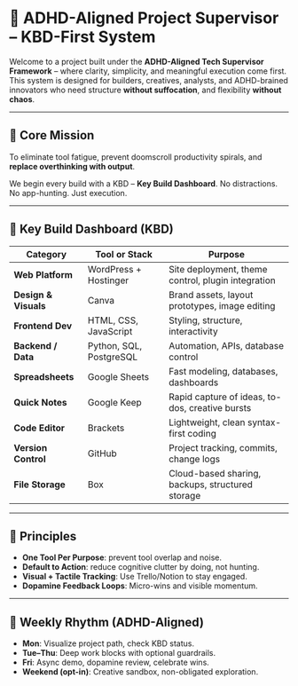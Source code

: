 # 🚀 ADHD-Aligned Project Supervisor – KBD-First System

Welcome to a project built under the **ADHD-Aligned Tech Supervisor Framework** – where clarity, simplicity, and meaningful execution come first. This system is designed for builders, creatives, analysts, and ADHD-brained innovators who need structure **without suffocation**, and flexibility **without chaos**.

---

## 🎯 Core Mission

To eliminate tool fatigue, prevent doomscroll productivity spirals, and **replace overthinking with output**.

We begin every build with a KBD – **Key Build Dashboard**. No distractions. No app-hunting. Just execution.

---

## 🧩 Key Build Dashboard (KBD)

| Category              | Tool or Stack                     | Purpose                                                           |
|-----------------------|------------------------------------|-------------------------------------------------------------------|
| **Web Platform**       | WordPress + Hostinger             | Site deployment, theme control, plugin integration                |
| **Design & Visuals**   | Canva                             | Brand assets, layout prototypes, image editing                    |
| **Frontend Dev**       | HTML, CSS, JavaScript             | Styling, structure, interactivity                                 |
| **Backend / Data**     | Python, SQL, PostgreSQL           | Automation, APIs, database control                                |
| **Spreadsheets**       | Google Sheets                     | Fast modeling, databases, dashboards                              |
| **Quick Notes**        | Google Keep                       | Rapid capture of ideas, to-dos, creative bursts                   |
| **Code Editor**        | Brackets                          | Lightweight, clean syntax-first coding                            |
| **Version Control**    | GitHub                            | Project tracking, commits, change logs                            |
| **File Storage**       | Box                               | Cloud-based sharing, backups, structured storage                  |

---

## 🧠 Principles

- **One Tool Per Purpose**: prevent tool overlap and noise.
- **Default to Action**: reduce cognitive clutter by doing, not hunting.
- **Visual + Tactile Tracking**: Use Trello/Notion to stay engaged.
- **Dopamine Feedback Loops**: Micro-wins and visible momentum.

---

## 📅 Weekly Rhythm (ADHD-Aligned)

- **Mon**: Visualize project path, check KBD status.
- **Tue–Thu**: Deep work blocks with optional guardrails.
- **Fri**: Async demo, dopamine review, celebrate wins.
- **Weekend (opt-in)**: Creative sandbox, non-obligated exploration.
